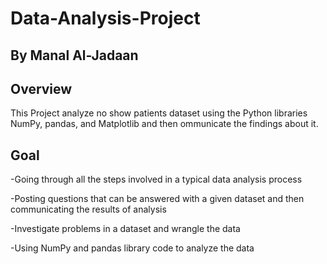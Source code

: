 # Data-Analysis-Project
## By Manal Al-Jadaan

## Overview
This Project analyze  no show patients dataset using the Python libraries NumPy, pandas, and Matplotlib and then ommunicate the findings about it.

## Goal
-Going through all the steps involved in a typical data analysis process

-Posting questions that can be answered with a given dataset and then communicating the results of analysis

-Investigate problems in a dataset and wrangle the data 

-Using NumPy and pandas library code to analyze the data

